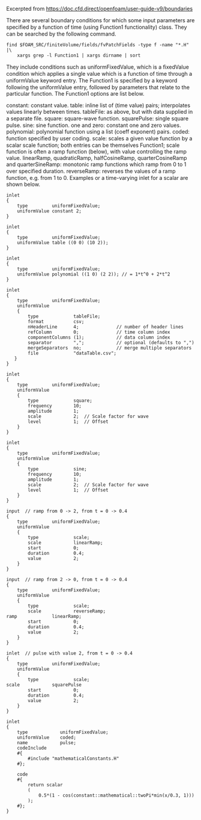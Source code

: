 Excerpted from https://doc.cfd.direct/openfoam/user-guide-v9/boundaries

There are several boundary conditions for which some input parameters are speciﬁed by a function of time (using Function1 functionality) class. They can be searched by the following command.

    find $FOAM_SRC/finiteVolume/fields/fvPatchFields -type f -name "*.H" |\
        xargs grep -l Function1 | xargs dirname | sort
They include conditions such as uniformFixedValue, which is a ﬁxedValue condition which applies a single value which is a function of time through a uniformValue keyword entry.
The Function1 is speciﬁed by a keyword following the uniformValue entry, followed by parameters that relate to the particular function. The Function1 options are list below.

constant: constant value.
table: inline list of (time value) pairs; interpolates values linearly between times.
tableFile: as above, but with data supplied in a separate ﬁle.
square: square-wave function.
squarePulse: single square pulse.
sine: sine function.
one and zero: constant one and zero values.
polynomial: polynomial function using a list (coeff exponent) pairs.
coded: function speciﬁed by user coding.
scale: scales a given value function by a scalar scale function; both entries can be themselves Function1; scale function is often a ramp function (below), with value controlling the ramp value.
linearRamp, quadraticRamp, halfCosineRamp, quarterCosineRamp and quarterSineRamp: monotonic ramp functions which ramp from 0 to 1 over speciﬁed duration.
reverseRamp: reverses the values of a ramp function, e.g. from 1 to 0.
Examples or a time-varying inlet for a scalar are shown below.
```
inlet
{
    type         uniformFixedValue;
    uniformValue constant 2;
}

inlet
{
    type         uniformFixedValue;
    uniformValue table ((0 0) (10 2));
}

inlet
{
    type         uniformFixedValue;
    uniformValue polynomial ((1 0) (2 2)); // = 1*t^0 + 2*t^2
}

inlet
{
    type         uniformFixedValue;
    uniformValue
    {
        type             tableFile;
        format           csv;
        nHeaderLine      4;              // number of header lines
        refColumn        0;              // time column index
        componentColumns (1);            // data column index
        separator        ",";            // optional (defaults to ",")
        mergeSeparators  no;             // merge multiple separators
        file             "dataTable.csv";
   }
}

inlet
{
    type         uniformFixedValue;
    uniformValue
    {
        type             square;
        frequency        10;
        amplitude        1;
        scale            2;  // Scale factor for wave
        level            1;  // Offset
    }
}

inlet
{
    type         uniformFixedValue;
    uniformValue
    {
        type             sine;
        frequency        10;
        amplitude        1;
        scale            2;  // Scale factor for wave
        level            1;  // Offset
    }
}

input  // ramp from 0 -> 2, from t = 0 -> 0.4
{
    type         uniformFixedValue;
    uniformValue
    {
        type             scale;
        scale            linearRamp;
        start            0;
        duration         0.4;
        value            2;
    }
}

input  // ramp from 2 -> 0, from t = 0 -> 0.4
{
    type         uniformFixedValue;
    uniformValue
    {
        type             scale;
        scale            reverseRamp;
ramp             linearRamp;
        start            0;
        duration         0.4;
        value            2;
    }
}

inlet  // pulse with value 2, from t = 0 -> 0.4
{
    type         uniformFixedValue;
    uniformValue
    {
        type             scale;
scale            squarePulse
        start            0;
        duration         0.4;
        value            2;
    }
}

inlet
{
    type            uniformFixedValue;
    uniformValue    coded;
    name            pulse;
    codeInclude
    #{
        #include "mathematicalConstants.H"
    #};

    code
    #{
        return scalar
        (
            0.5*(1 - cos(constant::mathematical::twoPi*min(x/0.3, 1)))
        );
    #};
}
```
